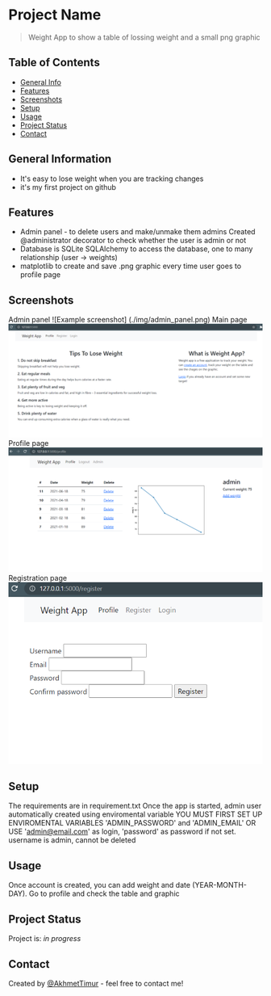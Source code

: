 # Project Name
> Weight App to show a table of lossing weight and a small png graphic


## Table of Contents
* [General Info](#general-information)
* [Features](#features)
* [Screenshots](#screenshots)
* [Setup](#setup)
* [Usage](#usage)
* [Project Status](#project-status)
* [Contact](#contact)



## General Information
- It's easy to lose weight when you are tracking changes
- it's my first project on github


## Features
- Admin panel - to delete users and make/unmake them admins
Created @administrator decorator to check whether the user is admin or not
- Database is SQLite 
SQLAlchemy to access the database, one to many relationship (user -> weights)
- matplotlib to create and save .png graphic every time user goes to profile page


## Screenshots
Admin panel
![Example screenshot] (./img/admin_panel.png)
Main page
![Example screenshot](./img/main_page.png)
Profile page
![Example screenshot](./img/profile_page.png)
Registration page
![Example screenshot](./img/register_page.png)



## Setup
The requirements are in requirement.txt
Once the app is started, admin user automatically created using enviromental variable
YOU MUST FIRST SET UP ENVIROMENTAL VARIABLES 'ADMIN_PASSWORD' and 'ADMIN_EMAIL'
OR USE 'admin@email.com' as login, 'password' as password if not set.
username is admin, cannot be deleted


## Usage
Once account is created, you can add weight and date (YEAR-MONTH-DAY).
Go to profile and check the table and graphic

## Project Status
Project is: _in progress_ 


## Contact
Created by [@AkhmetTimur](https://www.massomi@mail.ru/) - feel free to contact me!

